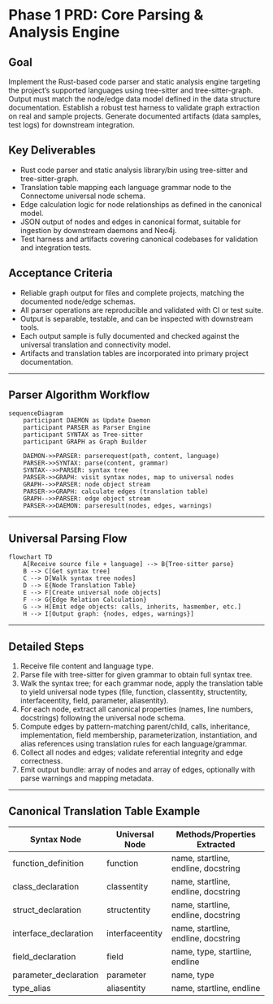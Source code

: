 # Phase 1 PRD: Core Parsing & Analysis Engine

## Goal
Implement the Rust-based code parser and static analysis engine targeting the project’s supported languages using tree-sitter and tree-sitter-graph. Output must match the node/edge data model defined in the data structure documentation. Establish a robust test harness to validate graph extraction on real and sample projects. Generate documented artifacts (data samples, test logs) for downstream integration.

## Key Deliverables
- Rust code parser and static analysis library/bin using tree-sitter and tree-sitter-graph.
- Translation table mapping each language grammar node to the Connectome universal node schema.
- Edge calculation logic for node relationships as defined in the canonical model.
- JSON output of nodes and edges in canonical format, suitable for ingestion by downstream daemons and Neo4j.
- Test harness and artifacts covering canonical codebases for validation and integration tests.

## Acceptance Criteria
- Reliable graph output for files and complete projects, matching the documented node/edge schemas.
- All parser operations are reproducible and validated with CI or test suite.
- Output is separable, testable, and can be inspected with downstream tools.
- Each output sample is fully documented and checked against the universal translation and connectivity model.
- Artifacts and translation tables are incorporated into primary project documentation.

***

## Parser Algorithm Workflow

```mermaid
sequenceDiagram
    participant DAEMON as Update Daemon
    participant PARSER as Parser Engine
    participant SYNTAX as Tree-sitter
    participant GRAPH as Graph Builder

    DAEMON->>PARSER: parserequest(path, content, language)
    PARSER->>SYNTAX: parse(content, grammar)
    SYNTAX-->>PARSER: syntax tree
    PARSER->>GRAPH: visit syntax nodes, map to universal nodes
    GRAPH-->>PARSER: node object stream
    PARSER->>GRAPH: calculate edges (translation table)
    GRAPH-->>PARSER: edge object stream
    PARSER->>DAEMON: parseresult(nodes, edges, warnings)
```

***

## Universal Parsing Flow

```mermaid
flowchart TD
    A[Receive source file + language] --> B{Tree-sitter parse}
    B --> C[Get syntax tree]
    C --> D[Walk syntax tree nodes]
    D --> E{Node Translation Table}
    E --> F[Create universal node objects]
    F --> G{Edge Relation Calculation}
    G --> H[Emit edge objects: calls, inherits, hasmember, etc.]
    H --> I[Output graph: {nodes, edges, warnings}]
```

***

## Detailed Steps

1. Receive file content and language type.
2. Parse file with tree-sitter for given grammar to obtain full syntax tree.
3. Walk the syntax tree; for each grammar node, apply the translation table to yield universal node types (file, function, classentity, structentity, interfaceentity, field, parameter, aliasentity).
4. For each node, extract all canonical properties (names, line numbers, docstrings) following the universal node schema.
5. Compute edges by pattern-matching parent/child, calls, inheritance, implementation, field membership, parameterization, instantiation, and alias references using translation rules for each language/grammar.
6. Collect all nodes and edges; validate referential integrity and edge correctness.
7. Emit output bundle: array of nodes and array of edges, optionally with parse warnings and mapping metadata.

***

## Canonical Translation Table Example

| Syntax Node             | Universal Node      | Methods/Properties Extracted         |
|-------------------------|--------------------|--------------------------------------|
| function_definition     | function           | name, startline, endline, docstring  |
| class_declaration       | classentity        | name, startline, endline, docstring  |
| struct_declaration      | structentity       | name, startline, endline, docstring  |
| interface_declaration   | interfaceentity    | name, startline, endline, docstring  |
| field_declaration       | field              | name, type, startline, endline       |
| parameter_declaration   | parameter          | name, type                           |
| type_alias              | aliasentity        | name, startline, endline             |
